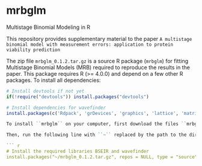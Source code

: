 # mrbglm
Multistage Binomial Modeling in R

This repository provides supplementary material to the paper ``A multistage binomial model with measurement errors: application to protein viability prediction``

The zip file ``mrbglm_0.1.2.tar.gz`` is a source R package (``mrbglm``) for fitting Multistage Binomial Models (MRB) required to reproduce the results in the paper.
This package requires R (>= 4.0.0) and depend on a few other R packages. To install all dependencies:

``` r
# Install devtools if not yet
if(!require("devtools")) install.packages("devtools")

# Install dependencies for wavefinder
install.packages(c('Rdpack', 'grDevices', 'graphics', 'lattice', 'matrixcalc', 'optimx', 'numDeriv', 'boot', 'parallel'), dependencies = TRUE)

To install ``mrbglm`` on your computer, first download the files ``mrbglm_0.1.2.tar.gz`` from the repository.

Then, run the following line with ``~`` replaced by the path to the directory where ``mrbglm_0.1.2.tar.gz``was saved on your computer.

``` r
# Install the required libraries BSEIR and wavefinder
install.packages("~/mrbglm_0.1.2.tar.gz", repos = NULL, type = "source")
```
